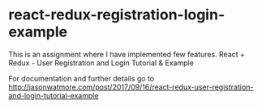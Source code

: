 # react-redux-registration-login-example
This is an assignment where I have implemented few features.
React + Redux - User Registration and Login Tutorial & Example

For documentation and further details go to http://jasonwatmore.com/post/2017/09/16/react-redux-user-registration-and-login-tutorial-example